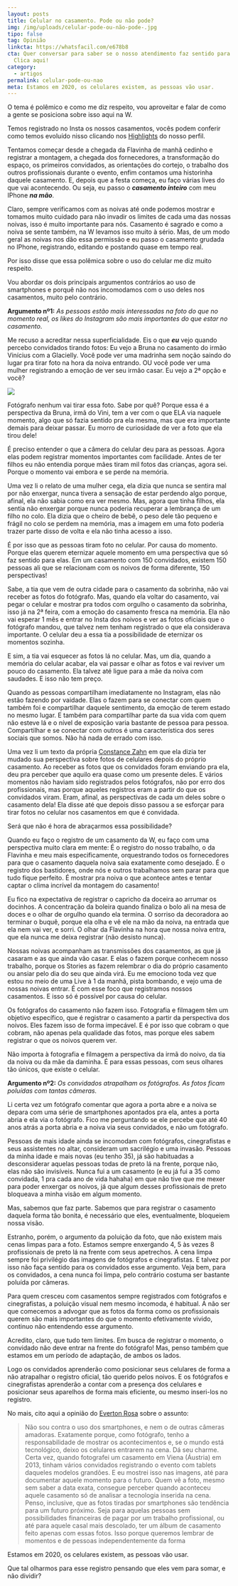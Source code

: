 ```yaml
---
layout: posts
title: Celular no casamento. Pode ou não pode?
img: /img/uploads/celular-pode-ou-não-pode-.jpg
tipo: false
tag: Opinião
linkcta: https://whatsfacil.com/e678b8
cta: Quer conversar para saber se o nosso atendimento faz sentido para você?
  Clica aqui!
category:
  - artigos
permalink: celular-pode-ou-nao
meta: Estamos em 2020, os celulares existem, as pessoas vão usar.
---
```

O tema é polêmico e como me diz respeito, vou aproveitar e falar de como a gente se posiciona sobre isso aqui na W.

Temos registrado no Insta os nossos casamentos, vocês podem conferir como temos evoluído nisso clicando nos [Highlights](https://www.instagram.com/wproducoescasamentos/) do nosso perfil.

Tentamos começar desde a chegada da Flavinha de manhã cedinho e registrar a montagem, a chegada dos fornecedores, a transformação do espaço, os primeiros convidados, as orientações do cortejo, o trabalho dos outros profissionais durante o evento, enfim contamos uma historinha daquele casamento. E, depois que a festa começa, eu faço várias lives do que vai acontecendo. Ou seja, eu passo o ***casamento inteiro*** com meu IPhone ***na mão***.

Claro, sempre verificamos com as noivas até onde podemos mostrar e tomamos muito cuidado para não invadir os limites de cada uma das nossas noivas, isso é muito importante para nós. Casamento é sagrado e como a noiva se sente também, na W levamos isso muito à sério. Mas, de um modo geral as noivas nos dão essa permissão e eu passo o casamento grudada no IPhone, registrando, editando e postando quase em tempo real.

Por isso disse que essa polêmica sobre o uso do celular me diz muito respeito.

Vou abordar os dois principais argumentos contrários ao uso de smartphones e porquê não nos incomodamos com o uso deles nos casamentos, muito pelo contrário.

**Argumento nº1:** *As pessoas estão mais interessadas na foto do que no momento real, os likes do Instagram são mais importantes do que estar no casamento*.

Me recuso a acreditar nessa superficialidade. Eis o que ***eu*** vejo quando percebo convidados tirando fotos: Eu vejo a Bruna no casamento do irmão Vinícius com a Glacielly. Você pode ver uma madrinha sem noção saindo do lugar pra tirar foto na hora da noiva entrando. OU você pode ver uma mulher registrando a emoção de ver seu irmão casar. Eu vejo a 2ª opção e você?

![](/img/uploads/casamento-glaci-e-vini-1330.jpg)

Fotógrafo nenhum vai tirar essa foto. Sabe por quê? Porque essa é a perspectiva da Bruna, irmã do Vini, tem a ver com o que ELA via naquele momento, algo que só fazia sentido pra ela mesma, mas que era importante demais para deixar passar. Eu morro de curiosidade de ver a foto que ela tirou dele!

É preciso entender o que a câmera do celular deu para as pessoas. Agora elas podem registrar momentos importantes com facilidade. Antes de ter filhos eu não entendia porque mães tiram mil fotos das crianças, agora sei. Porque o momento vai embora e se perde na memória.

Uma vez li o relato de uma mulher cega, ela dizia que nunca se sentira mal por não enxergar, nunca tivera a sensação de estar perdendo algo porque, afinal, ela não sabia como era ver mesmo. Mas, agora que tinha filhos, ela sentia não enxergar porque nunca poderia recuperar a lembrança de um filho no colo. Ela dizia que o cheiro de bebê, o peso dele tão pequeno e frágil no colo se perdem na memória, mas a imagem em uma foto poderia trazer parte disso de volta e ela não tinha acesso a isso.

É por isso que as pessoas tiram foto no celular. Por causa do momento. Porque elas querem eternizar aquele momento em uma perspectiva que só faz sentido para elas. Em um casamento com 150 convidados, existem 150 pessoas ali que se relacionam com os noivos de forma diferente, 150 perspectivas!

Sabe, a tia que vem de outra cidade para o casamento da sobrinha, não vai receber as fotos do fotógrafo. Mas, quando ela voltar do casamento, vai pegar o celular e mostrar pra todos com orgulho o casamento da sobrinha, isso já na 2ª feira, com a emoção do casamento fresca na memória. Ela não vai esperar 1 mês e entrar no Insta dos noivos e ver as fotos oficiais que o fotógrafo mandou, que talvez nem tenham registrado o que ela considerava importante. O celular deu a essa tia a possibilidade de eternizar os momentos sozinha.

E sim, a tia vai esquecer as fotos lá no celular. Mas, um dia, quando a memória do celular acabar, ela vai passar e olhar as fotos e vai reviver um pouco do casamento. Ela talvez até ligue para a mãe da noiva com saudades. E isso não tem preço.

Quando as pessoas compartilham imediatamente no Instagram, elas não estão fazendo por vaidade. Elas o fazem para se conectar com quem também foi e compartilhar daquele sentimento, da emoção de terem estado no mesmo lugar. E também para compartilhar parte da sua vida com quem não esteve lá e o nível de exposição varia bastante de pessoa para pessoa. Compartilhar e se conectar com outros é uma característica dos seres sociais que somos. Não há nada de errado com isso.

Uma vez li um texto da própria [Constance Zahn](https://www.constancezahn.com/diario-de-noiva-fotos-de-celular/) em que ela dizia ter mudado sua perspectiva sobre fotos de celulares depois do próprio casamento. Ao receber as fotos que os convidados foram enviando pra ela, deu pra perceber que aquilo era quase como um presente deles. E vários momentos não haviam sido registrados pelos fotógrafos, não por erro dos profissionais, mas porque aqueles registros eram a partir do que os convidados viram. Eram, afinal, as perspectivas de cada um deles sobre o casamento dela! Ela disse até que depois disso passou a se esforçar para tirar fotos no celular nos casamentos em que é convidada.

Será que não é hora de abraçarmos essa possibilidade?

Quando eu faço o registro de um casamento da W, eu faço com uma perspectiva muito clara em mente: É o registro do nosso trabalho, o da Flavinha e meu mais especificamente, orquestrando todos os fornecedores para que o casamento daquela noiva saia exatamente como desejado. É o registro dos bastidores, onde nós e outros trabalhamos sem parar para que tudo fique perfeito. É mostrar pra noiva o que acontece antes e tentar captar o clima incrível da montagem do casamento!

Eu fico na expectativa de registrar o capricho da doceira ao arrumar os docinhos. A concentração da boleira quando finaliza o bolo ali na mesa de doces e o olhar de orgulho quando ela termina. O sorriso da decoradora ao terminar o buquê, porque ela olha e vê ele na mão da noiva, na entrada que ela nem vai ver, e sorri. O olhar da Flavinha na hora que nossa noiva entra, que ela nunca me deixa registrar (não desisto nunca).

Nossas noivas acompanham as transmissões dos casamentos, as que já casaram e as que ainda vão casar. E elas o fazem porque conhecem nosso trabalho, porque os Stories as fazem relembrar o dia do próprio casamento ou ansiar pelo dia do seu que ainda virá. Eu me emociono toda vez que estou no meio de uma Live à 1 da manhã, pista bombando, e vejo uma de nossas noivas entrar. É com esse foco que registramos nossos casamentos. E isso só é possível por causa do celular.

Os fotógrafos do casamento não fazem isso. Fotografia e filmagem têm um objetivo específico, que é registrar o casamento a partir da perspectiva dos noivos. Eles fazem isso de forma impecável. E é por isso que cobram o que cobram, não apenas pela qualidade das fotos, mas porque eles sabem registrar o que os noivos querem ver.

Não importa à fotografia e filmagem a perspectiva da irmã do noivo, da tia da noiva ou da mãe da daminha. É para essas pessoas, com seus olhares tão únicos, que existe o celular.

**Argumento nº2:** *Os convidados atrapalham os fotógrafos. As fotos ficam poluídas com tantas câmeras.*

Li certa vez um fotógrafo comentar que agora a porta abre e a noiva se depara com uma série de smartphones apontados pra ela, antes a porta abria e ela via o fotógrafo. Fico me perguntando se ele percebe que até 40 anos atrás a porta abria e a noiva via seus convidados, e não um fotógrafo.

Pessoas de mais idade ainda se incomodam com fotógrafos, cinegrafistas e seus assistentes no altar, consideram um sacrilégio e uma invasão. Pessoas da minha idade e mais novas (eu tenho 35), já são habituadas a desconsiderar aquelas pessoas todas de preto lá na frente, porque não, elas não são invisíveis. Nunca fui a um casamento (e eu já fui a 35 como convidada, 1 pra cada ano de vida hahaha) em que não tive que me mexer para poder enxergar os noivos, já que algum desses profissionais de preto bloqueava a minha visão em algum momento.

Mas, sabemos que faz parte. Sabemos que para registrar o casamento daquela forma tão bonita, é necessário que eles, eventualmente, bloqueiem nossa visão.

Estranho, porém, o argumento da poluição da foto, que não existem mais cenas limpas para a foto. Estamos sempre enxergando 4, 5 às vezes 8 profissionais de preto lá na frente com seus apetrechos. A cena limpa sempre foi privilégio das imagens de fotógrafos e cinegrafistas. E talvez por isso não faça sentido para os convidados esse argumento. Veja bem, para os convidados, a cena nunca foi limpa, pelo contrário costuma ser bastante poluída por câmeras.

Para quem cresceu com casamentos sempre registrados com fotógrafos e cinegrafistas, a poluição visual nem mesmo incomoda, é habitual. A não ser que comecemos a advogar que as fotos da forma como os profissionais querem são mais importantes do que o momento efetivamente vivido, continuo não entendendo esse argumento.

Acredito, claro, que tudo tem limites. Em busca de registrar o momento, o convidado não deve entrar na frente do fotógrafo! Mas, penso também que estamos em um período de adaptação, de ambos os lados.

Logo os convidados aprenderão como posicionar seus celulares de forma a não atrapalhar o registro oficial, tão querido pelos noivos. E os fotógrafos e cinegrafistas aprenderão a contar com a presença dos celulares e posicionar seus aparelhos de forma mais eficiente, ou mesmo inseri-los no registro.

No mais, cito aqui a opinião do [Everton Rosa](https://www.uol.com.br/universa/noticias/redacao/2017/05/30/este-desastre-mostra-que-celulares-podem-atrapalhar-e-muito-os-casamentos.htm) sobre o assunto:

> Não sou contra o uso dos smartphones, e nem o de outras câmeras amadoras. Exatamente porque, como fotógrafo, tenho a responsabilidade de mostrar os acontecimentos e, se o mundo está tecnológico, deixo os celulares entrarem na cena. Dá seu charme. Certa vez, quando fotografei um casamento em Viena (Áustria) em 2013, tinham vários convidados registrando o evento com tablets daqueles modelos grandões. E eu mostrei isso nas imagens, até para documentar aquele momento para o futuro. Quem vê a foto, mesmo sem saber a data exata, consegue perceber quando aconteceu aquele casamento só de analisar a tecnologia inserida na cena. Penso, inclusive, que as fotos tiradas por smartphones são tendência para um futuro próximo. Seja para aquelas pessoas sem possibilidades financeiras de pagar por um trabalho profissional, ou até para aquele casal mais descolado, ter um álbum de casamento feito apenas com essas fotos. Isso porque queremos lembrar de momentos e de pessoas independentemente da forma

Estamos em 2020, os celulares existem, as pessoas vão usar.

Que tal olharmos para esse registro pensando que eles vem para somar, e não dividir?